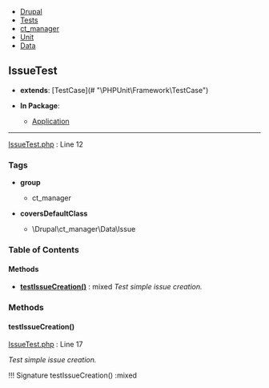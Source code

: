 
- [Drupal](../namespaces/drupal.md)
- [Tests](../namespaces/drupal-tests.md)
- [ct_manager](../namespaces/drupal-tests-ct-manager.md)
- [Unit](../namespaces/drupal-tests-ct-manager-unit.md)
- [Data](../namespaces/drupal-tests-ct-manager-unit-data.md)


## IssueTest

- **extends**: [TestCase](# &quot;\PHPUnit\Framework\TestCase&quot;)

- **In Package**:
    - [Application](../packages/Application.md)
  


---





[IssueTest.php](../files/web-modules-custom-ct-manager-tests-src-unit-data-issuetest.md) : Line 12





### Tags

- **group**
  - ct_manager

- **coversDefaultClass**
  - \Drupal\ct_manager\Data\Issue






### Table of Contents










#### Methods
- **[testIssueCreation()](../classes/Drupal-Tests-ct-manager-Unit-Data-IssueTest.md#testissuecreation)**
           : mixed
*Test simple issue creation.*









### Methods

#### testIssueCreation()

[IssueTest.php](../files/web-modules-custom-ct-manager-tests-src-unit-data-issuetest.md) : Line 17

*Test simple issue creation.*

!!! Signature
    testIssueCreation() :mixed












